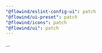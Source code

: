 ```yaml
---
"@flowind/eslint-config-ui": patch
"@flowind/ui-preset": patch
"@flowind/icons": patch
"@flowind/ui": patch
---
```


...
